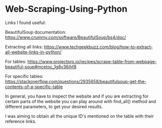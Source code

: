 # Web-Scraping-Using-Python

Links I found useful:

BeautifulSoup documentation:
https://www.crummy.com/software/BeautifulSoup/bs4/doc/

Extracting all links:
https://www.techgeekbuzz.com/blog/how-to-extract-all-website-links-in-python/

For tables:
https://www.projectpro.io/recipes/scrape-table-from-webpage-beautiful-soup#mcetoc_1g8v36ihf8

For specific tables:
https://stackoverflow.com/questions/2935658/beautifulsoup-get-the-contents-of-a-specific-table

In general, you have to inspect the website and if you are extracting for certain parts of the website you can play around
with find_all() method and different parameters, to get your desired results.

I was aiming to obtain all the unique ID's mentioned on the table with their reference links. 
